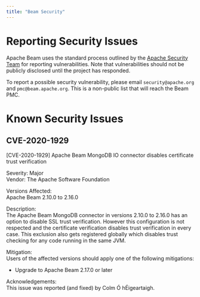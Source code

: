 ```yaml
---
title: "Beam Security"
---
```

<!--
Licensed under the Apache License, Version 2.0 (the "License");
you may not use this file except in compliance with the License.
You may obtain a copy of the License at

http://www.apache.org/licenses/LICENSE-2.0

Unless required by applicable law or agreed to in writing, software
distributed under the License is distributed on an "AS IS" BASIS,
WITHOUT WARRANTIES OR CONDITIONS OF ANY KIND, either express or implied.
See the License for the specific language governing permissions and
limitations under the License.
-->

# Reporting Security Issues

Apache Beam uses the standard process outlined by the [Apache Security
Team](https://www.apache.org/security/) for reporting vulnerabilities. Note
that vulnerabilities should not be publicly disclosed until the project has
responded.

To report a possible security vulnerability, please email
`security@apache.org` and `pmc@beam.apache.org`. This is a non-public list
that will reach the Beam PMC.

# Known Security Issues

## CVE-2020-1929

[CVE-2020-1929] Apache Beam MongoDB IO connector disables certificate trust verification

Severity: Major  
Vendor: The Apache Software Foundation   

Versions Affected:  
Apache Beam 2.10.0 to 2.16.0

Description:  
The Apache Beam MongoDB connector in versions 2.10.0 to 2.16.0 has an option to
disable SSL trust verification. However this configuration is not respected and
the certificate verification disables trust verification in every case. This
exclusion also gets registered globally which disables trust checking for any
code running in the same JVM.

Mitigation:  
Users of the affected versions should apply one of the following mitigations:
- Upgrade to Apache Beam 2.17.0 or later

Acknowledgements:  
This issue was reported (and fixed) by Colm Ó hÉigeartaigh.
